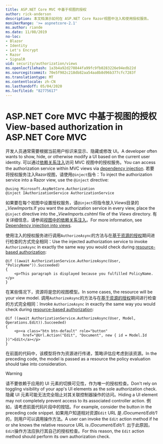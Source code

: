 ```yaml
---
title: ASP.NET Core MVC 中基于视图的授权
author: rick-anderson
description: 本文档演示如何在 ASP.NET Core Razor视图中注入和使用授权服务。
monikerRange: '>= aspnetcore-2.1'
ms.author: riande
ms.date: 11/08/2019
no-loc:
- Blazor
- Identity
- Let's Encrypt
- Razor
- SignalR
uid: security/authorization/views
ms.openlocfilehash: 1a3b4a92d270844fa99fc9fb0283226e94edb22d
ms.sourcegitcommit: 70e5f982c218db82aa54aa8b8d96b377cfc7283f
ms.translationtype: MT
ms.contentlocale: zh-CN
ms.lasthandoff: 05/04/2020
ms.locfileid: "82775617"
---
```

# <a name="view-based-authorization-in-aspnet-core-mvc"></a><span data-ttu-id="7434e-103">ASP.NET Core MVC 中基于视图的授权</span><span class="sxs-lookup"><span data-stu-id="7434e-103">View-based authorization in ASP.NET Core MVC</span></span>

<span data-ttu-id="7434e-104">开发人员通常需要根据当前用户标识来显示、隐藏或修改 UI。</span><span class="sxs-lookup"><span data-stu-id="7434e-104">A developer often wants to show, hide, or otherwise modify a UI based on the current user identity.</span></span> <span data-ttu-id="7434e-105">可以通过[依赖关系注入](xref:fundamentals/dependency-injection)访问 MVC 视图中的授权服务。</span><span class="sxs-lookup"><span data-stu-id="7434e-105">You can access the authorization service within MVC views via [dependency injection](xref:fundamentals/dependency-injection).</span></span> <span data-ttu-id="7434e-106">若要将授权服务注入Razor视图，请使用`@inject`指令：</span><span class="sxs-lookup"><span data-stu-id="7434e-106">To inject the authorization service into a Razor view, use the `@inject` directive:</span></span>

```cshtml
@using Microsoft.AspNetCore.Authorization
@inject IAuthorizationService AuthorizationService
```

<span data-ttu-id="7434e-107">如果要在每个视图中设置授权服务，请`@inject`将指令放入*Views*目录的 *_ViewImports.*</span><span class="sxs-lookup"><span data-stu-id="7434e-107">If you want the authorization service in every view, place the `@inject` directive into the *_ViewImports.cshtml* file of the *Views* directory.</span></span> <span data-ttu-id="7434e-108">有关详细信息，请参阅[视图中的依赖关系注入](xref:mvc/views/dependency-injection)。</span><span class="sxs-lookup"><span data-stu-id="7434e-108">For more information, see [Dependency injection into views](xref:mvc/views/dependency-injection).</span></span>

<span data-ttu-id="7434e-109">使用注入的授权服务进行调用`AuthorizeAsync`的方法与在[基于资源的授权](xref:security/authorization/resourcebased#security-authorization-resource-based-imperative)期间进行检查的方式完全相同：</span><span class="sxs-lookup"><span data-stu-id="7434e-109">Use the injected authorization service to invoke `AuthorizeAsync` in exactly the same way you would check during [resource-based authorization](xref:security/authorization/resourcebased#security-authorization-resource-based-imperative):</span></span>

```cshtml
@if ((await AuthorizationService.AuthorizeAsync(User, "PolicyName")).Succeeded)
{
    <p>This paragraph is displayed because you fulfilled PolicyName.</p>
}
```

<span data-ttu-id="7434e-110">在某些情况下，资源将是您的视图模型。</span><span class="sxs-lookup"><span data-stu-id="7434e-110">In some cases, the resource will be your view model.</span></span> <span data-ttu-id="7434e-111">调用`AuthorizeAsync`的方法与在[基于资源的授权](xref:security/authorization/resourcebased#security-authorization-resource-based-imperative)期间进行检查的方式完全相同：</span><span class="sxs-lookup"><span data-stu-id="7434e-111">Invoke `AuthorizeAsync` in exactly the same way you would check during [resource-based authorization](xref:security/authorization/resourcebased#security-authorization-resource-based-imperative):</span></span>

```cshtml
@if ((await AuthorizationService.AuthorizeAsync(User, Model, Operations.Edit)).Succeeded)
{
    <p><a class="btn btn-default" role="button"
        href="@Url.Action("Edit", "Document", new { id = Model.Id })">Edit</a></p>
}
```

<span data-ttu-id="7434e-112">在前面的代码中，该模型将作为资源进行传递，策略评估应考虑到该资源。</span><span class="sxs-lookup"><span data-stu-id="7434e-112">In the preceding code, the model is passed as a resource the policy evaluation should take into consideration.</span></span>

> [!WARNING]
> <span data-ttu-id="7434e-113">请不要依赖于应用的 UI 元素的切换可见性，作为唯一的授权检查。</span><span class="sxs-lookup"><span data-stu-id="7434e-113">Don't rely on toggling visibility of your app's UI elements as the sole authorization check.</span></span> <span data-ttu-id="7434e-114">隐藏 UI 元素可能无法完全阻止对其关联控制器操作的访问。</span><span class="sxs-lookup"><span data-stu-id="7434e-114">Hiding a UI element may not completely prevent access to its associated controller action.</span></span> <span data-ttu-id="7434e-115">例如，请考虑前面代码片段中的按钮。</span><span class="sxs-lookup"><span data-stu-id="7434e-115">For example, consider the button in the preceding code snippet.</span></span> <span data-ttu-id="7434e-116">如果用户知道相对资源`Edit` URL 是 */Document/Edit/1*的，则用户可以调用操作方法。</span><span class="sxs-lookup"><span data-stu-id="7434e-116">A user can invoke the `Edit` action method if he or she knows the relative resource URL is */Document/Edit/1*.</span></span> <span data-ttu-id="7434e-117">出于此原因， `Edit`操作方法应执行其自己的授权检查。</span><span class="sxs-lookup"><span data-stu-id="7434e-117">For this reason, the `Edit` action method should perform its own authorization check.</span></span>
